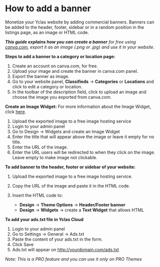 # How to add a banner

Monetize your Yclas website by adding commercial banners. Banners can be added to the header, footer, sidebar or in a random position in the listings page, as an image or HTML code.

***This guide explains how you can create a banner** for free using  [canva.com](https://www.canva.com/), export it as an image (.png or .jpg) and use it in your website*.

**Steps to add a banner to a category or location page:**

1.  Create an account on canva.com, for free.
2.  Upload your image and create the banner in canva.com panel.
3.  Export the banner as image.
4.  Go to your website panel,  **Classifieds**  ->  **Categories**  or  **Locations**  and click to edit a category or location.
5.  In the toolbar of the description field, click to upload an image and choose the image you exported from canva.com.

**Create an Image Widget:**  For more information about the Image Widget, click  [here](Widgets-image-widget.md).

1.  Upload the exported image to a free image hosting service
2.  Login to your admin panel
3.  Go to Design -> Widgets and create an Image Widget
4.  Enter the title that will appear above the image or leave it empty for no title.
5.  Enter the URL of the image.
6.  Enter the URL users will be redirected to when they click on the image. Leave empty to make image not clickable.

**To add banner to the header, footer or sidebar of your website:**

1.  Upload the exported image to a free image hosting service.
2.  Copy the URL of the image and paste it in the HTML code.
3.  Insert the HTML code to:
    
     - **Design** -> **Theme Options** -> **Header/Footer banner**
    -   **Design**  ->  **Widgets**  -> create a  **Text Widget**  that allows HTML

**To add your ads.txt file in Yclas Cloud**

1.  Login to your admin panel
2.  Go to Settings -> General -> Ads.txt
3.  Paste the content of your ads.txt in the form.
4.  Click Save
5.  Ads.txt will appear on http://yourdomain.com/ads.txt

*Note: This is a PRO feature and you can use it only on PRO Themes*
